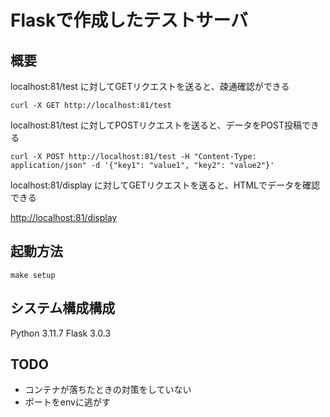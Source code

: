 # Flaskで作成したテストサーバ

## 概要
localhost:81/test に対してGETリクエストを送ると、疎通確認ができる  
```shell
curl -X GET http://localhost:81/test
```
localhost:81/test に対してPOSTリクエストを送ると、データをPOST投稿できる  
```shell
curl -X POST http://localhost:81/test -H "Content-Type: application/json" -d '{"key1": "value1", "key2": "value2"}'
```
localhost:81/display に対してGETリクエストを送ると、HTMLでデータを確認できる

[http://localhost:81/display](http://localhost:81/display)

## 起動方法
```shell
make setup
```

## システム構成構成
Python 3.11.7
Flask 3.0.3


## TODO
- コンテナが落ちたときの対策をしていない
- ポートをenvに逃がす
